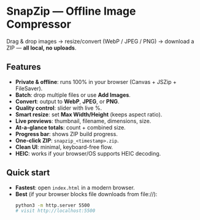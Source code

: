 # SnapZip — Offline Image Compressor

Drag & drop images → resize/convert (WebP / JPEG / PNG) → download a ZIP — **all local, no uploads**.

## Features
- **Private & offline**: runs 100% in your browser (Canvas + JSZip + FileSaver).
- **Batch**: drop multiple files or use **Add Images**.
- **Convert**: output to **WebP**, **JPEG**, or **PNG**.
- **Quality control**: slider with live %.
- **Smart resize**: set **Max Width/Height** (keeps aspect ratio).
- **Live previews**: thumbnail, filename, dimensions, size.
- **At-a-glance totals**: count + combined size.
- **Progress bar**: shows ZIP build progress.
- **One-click ZIP**: `snapzip_<timestamp>.zip`.
- **Clean UI**: minimal, keyboard-free flow.
- **HEIC**: works if your browser/OS supports HEIC decoding.

## Quick start
- **Fastest**: open `index.html` in a modern browser.  
- **Best** (if your browser blocks file downloads from file://):  
  ```bash
  python3 -m http.server 5500
  # visit http://localhost:5500
